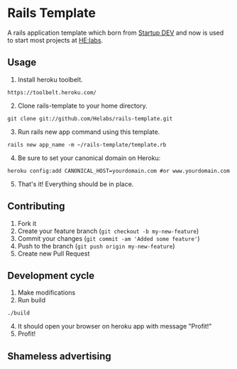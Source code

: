 # Rails Template

A rails application template which born from [Startup DEV][startupdev] and now is used to start most projects at [HE:labs][helabs].

## Usage

1. Install heroku toolbelt.

```
https://toolbelt.heroku.com/
```

2. Clone rails-template to your home directory.
```
git clone git://github.com/Helabs/rails-template.git
```

3. Run rails new app command using this template.
```
rails new app_name -m ~/rails-template/template.rb
```

4. Be sure to set your canonical domain on Heroku:
```
heroku config:add CANONICAL_HOST=yourdomain.com #or www.yourdomain.com
```

5. That's it! Everything should be in place.

## Contributing

1. Fork it
2. Create your feature branch (`git checkout -b my-new-feature`)
3. Commit your changes (`git commit -am 'Added some feature'`)
4. Push to the branch (`git push origin my-new-feature`)
5. Create new Pull Request

## Development cycle

1. Make modifications
2. Run build
```
./build
```
4. It should open your browser on heroku app with message "Profit!"
5. Profit!

## Shameless advertising

[startupdev]: http://startupdev.com.br
[helabs]: http://helabs.com.br
